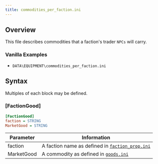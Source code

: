 ```yaml
---
title: commodities_per_faction.ini
---
```


## Overview

This file describes commodities that a faction's trader `NPCs` will carry.

### Vanilla Examples

- `DATA\EQUIPMENT\commodities_per_faction.ini`

## Syntax

Multiples of each block may be defined.

### [FactionGood]

```ini
[FactionGood]
faction = STRING
MarketGood = STRING
```

| Parameter  | Information                                                                        |
| ---------- | ---------------------------------------------------------------------------------- |
| faction    | A faction name as defined in [`faction_prop.ini`](../missions/faction_prop.ini.md) |
| MarketGood | A commodity as defined in [`goods.ini`](../../../typed-inis/goods.md)              |

